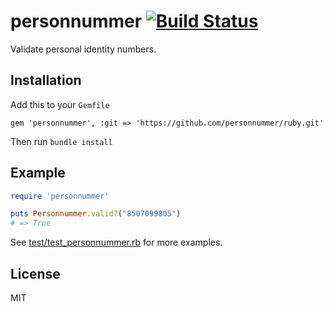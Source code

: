 # personnummer [![Build Status](https://secure.travis-ci.org/personnummer/ruby.svg?branch=master)](http://travis-ci.org/personnummer/ruby)

Validate personal identity numbers.

## Installation

Add this to your `Gemfile`

```
gem 'personnummer', :git => 'https://github.com/personnummer/ruby.git'
```

Then run `bundle install`

## Example

```ruby
require 'personnummer'

puts Personnummer.valid?("8507099805")
# => True
```

See [test/test_personnummer.rb](test/test_personnummer.rb) for more examples.

## License

MIT
